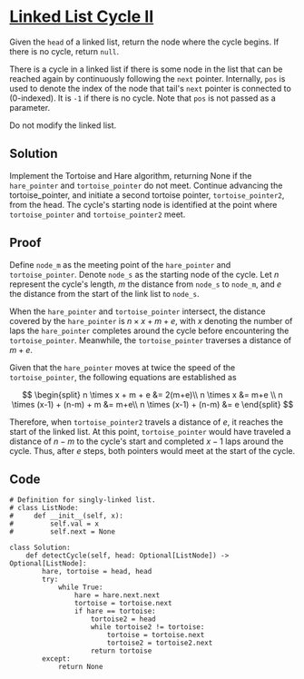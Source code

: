 # [Linked List Cycle II](https://leetcode.com/problems/linked-list-cycle-ii/)

Given the `head` of a linked list, return the node where the cycle begins. If there is no cycle, return `null`.

There is a cycle in a linked list if there is some node in the list that can be reached again by continuously following the `next` pointer. Internally, `pos` is used to denote the index of the node that tail's `next` pointer is connected to (0-indexed). It is `-1` if there is no cycle. Note that `pos` is not passed as a parameter.

Do not modify the linked list.

## Solution
Implement the Tortoise and Hare algorithm, returning None if the `hare_pointer` and `tortoise_pointer` do not meet. Continue advancing the tortoise_pointer, and initiate a second tortoise pointer, `tortoise_pointer2`, from the head. The cycle's starting node is identified at the point where `tortoise_pointer` and `tortoise_pointer2` meet.

## Proof
Define `node_m` as the meeting point of the `hare_pointer` and `tortoise_pointer`. Denote `node_s` as the starting node of the cycle. Let $n$ represent the cycle's length, $m$ the distance from `node_s` to `node_m`, and $e$ the distance from the start of the link list to `node_s`.

When the `hare_pointer` and `tortoise_pointer` intersect, the distance covered by the `hare_pointer` is $n \times x + m + e$, with $x$ denoting the number of laps the `hare_pointer` completes around the cycle before encountering the `tortoise_pointer`. Meanwhile, the `tortoise_pointer` traverses a distance of $m + e$.

Given that the `hare_pointer` moves at twice the speed of the `tortoise_pointer`, the following equations are established as 

$$
\begin{split}
  n \times x + m + e &= 2(m+e)\\
  n \times x &= m+e \\
  n \times (x-1) + (n-m) + m &= m+e\\
  n \times (x-1) + (n-m) &= e
\end{split}
$$

Therefore, when `tortoise_pointer2` travels a distance of $e$, it reaches the start of the linked list. At this point, `tortoise_pointer` would have traveled a distance of $n - m$ to the cycle's start and completed $x - 1$ laps around the cycle. Thus, after $e$ steps, both pointers would meet at the start of the cycle.

## Code
```
# Definition for singly-linked list.
# class ListNode:
#     def __init__(self, x):
#         self.val = x
#         self.next = None

class Solution:
    def detectCycle(self, head: Optional[ListNode]) -> Optional[ListNode]:
        hare, tortoise = head, head
        try:
            while True:
                hare = hare.next.next
                tortoise = tortoise.next
                if hare == tortoise:
                    tortoise2 = head
                    while tortoise2 != tortoise:
                        tortoise = tortoise.next
                        tortoise2 = tortoise2.next
                    return tortoise
        except:
            return None
```